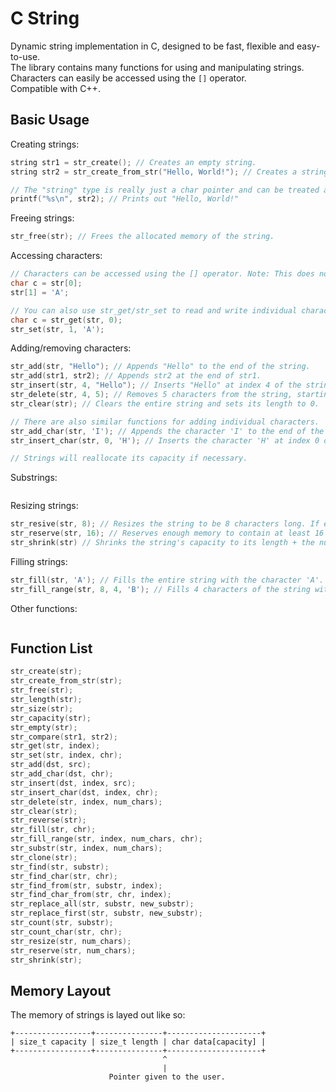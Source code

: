 # C String
Dynamic string implementation in C, designed to be fast, flexible and easy-to-use.  
The library contains many functions for using and manipulating strings.  
Characters can easily be accessed using the `[]` operator.  
Compatible with C++.  

## Basic Usage
Creating strings:
```c
string str1 = str_create(); // Creates an empty string.
string str2 = str_create_from_str("Hello, World!"); // Creates a string with the given input.

// The "string" type is really just a char pointer and can be treated as such.
printf("%s\n", str2); // Prints out "Hello, World!"
```

Freeing strings:
```c
str_free(str); // Frees the allocated memory of the string.
```

Accessing characters:
```c
// Characters can be accessed using the [] operator. Note: This does not check if the index is within the string's range.
char c = str[0];
str[1] = 'A';

// You can also use str_get/str_set to read and write individual characters. These functions contain boundary checks.
char c = str_get(str, 0);
str_set(str, 1, 'A');
```

Adding/removing characters:
```c
str_add(str, "Hello"); // Appends "Hello" to the end of the string.
str_add(str1, str2); // Appends str2 at the end of str1.
str_insert(str, 4, "Hello"); // Inserts "Hello" at index 4 of the string.
str_delete(str, 4, 5); // Removes 5 characters from the string, starting from index 4.
str_clear(str); // Clears the entire string and sets its length to 0.

// There are also similar functions for adding individual characters.
str_add_char(str, 'I'); // Appends the character 'I' to the end of the string.
str_insert_char(str, 0, 'H'); // Inserts the character 'H' at index 0 of the string.

// Strings will reallocate its capacity if necessary.
```

Substrings:
```c

```

Resizing strings:
```c
str_resive(str, 8); // Resizes the string to be 8 characters long. If expanded, any new memory will be uninitialized.
str_reserve(str, 16); // Reserves enough memory to contain at least 16 characters + the null terminator. Length will stay the same.
str_shrink(str) // Shrinks the string's capacity to its length + the null terminator.
```

Filling strings:
```c
str_fill(str, 'A'); // Fills the entire string with the character 'A'.
str_fill_range(str, 8, 4, 'B'); // Fills 4 characters of the string with the character 'B' starting from index 8.
```

Other functions:
```c
```

## Function List
```c
str_create(str);
str_create_from_str(str);
str_free(str);
str_length(str);
str_size(str);
str_capacity(str);
str_empty(str);
str_compare(str1, str2);
str_get(str, index);
str_set(str, index, chr);
str_add(dst, src);
str_add_char(dst, chr);
str_insert(dst, index, src);
str_insert_char(dst, index, chr);
str_delete(str, index, num_chars);
str_clear(str);
str_reverse(str);
str_fill(str, chr);
str_fill_range(str, index, num_chars, chr);
str_substr(str, index, num_chars);
str_clone(str);
str_find(str, substr);
str_find_char(str, chr);
str_find_from(str, substr, index);
str_find_char_from(str, chr, index);
str_replace_all(str, substr, new_substr);
str_replace_first(str, substr, new_substr);
str_count(str, substr);
str_count_char(str, chr);
str_resize(str, num_chars);
str_reserve(str, num_chars);
str_shrink(str);
```

## Memory Layout
The memory of strings is layed out like so:
```
+-----------------+---------------+---------------------+
| size_t capacity | size_t length | char data[capacity] |
+-----------------+---------------+---------------------+
                                  ^
                                  |
                      Pointer given to the user.
```
